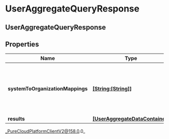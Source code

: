 # UserAggregateQueryResponse

## UserAggregateQueryResponse

## Properties

|Name | Type | Description | Notes|
|------------ | ------------- | ------------- | -------------|
| **systemToOrganizationMappings** | [**[String:[String]]**](StringJSON) | A mapping from system presence to a list of organization presence ids | [optional] |
| **results** | [**[UserAggregateDataContainer]**](UserAggregateDataContainer) |  | [optional] |



_PureCloudPlatformClientV2@158.0.0_

